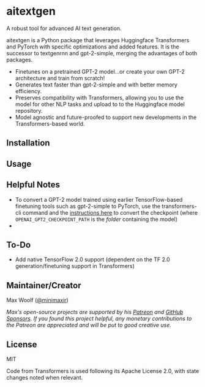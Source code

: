 # aitextgen

A robust tool for advanced AI text generation.

aitextgen is a Python package that leverages Huggingface Transformers and PyTorch with specific optimizations and added features. It is the successor to textgenrnn and gpt-2-simple, merging the advantages of both packages.

* Finetunes on a pretrained GPT-2 model...or create your own GPT-2 architecture and train from scratch!
* Generates text faster than gpt-2-simple and with better memory efficiency.
* Preserves compatibility with Transformers, allowing you to use the model for other NLP tasks and upload to to the Huggingface model repository.
* Model agnostic and future-proofed to support new developments in the Transformers-based world.

## Installation

## Usage

## Helpful Notes

* To convert a GPT-2 model trained using earlier TensorFlow-based finetuning tools such as gpt-2-simple to PyTorch, use the transformers-cli command and the [instructions here](https://huggingface.co/transformers/converting_tensorflow_models.html) to convert the checkpoint (where `OPENAI_GPT2_CHECKPOINT_PATH` is the *folder* containing the model) 
* 
## To-Do

* Add native TensorFlow 2.0 support (dependent on the TF 2.0 generation/finetuning support in Transformers)

## Maintainer/Creator

Max Woolf ([@minimaxir](https://minimaxir.com))

*Max's open-source projects are supported by his [Patreon](https://www.patreon.com/minimaxir) and [GitHub Sponsors](https://github.com/sponsors/minimaxir). If you found this project helpful, any monetary contributions to the Patreon are appreciated and will be put to good creative use.*

## License

MIT

Code from Transformers is used following its Apache License 2.0, with state changes noted when relevant.
